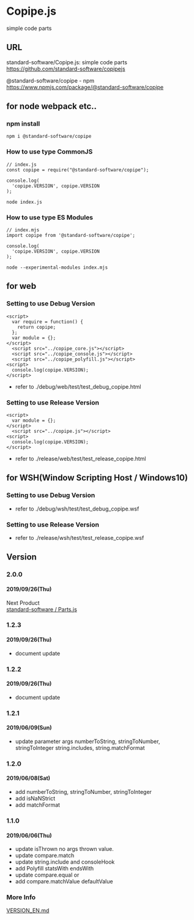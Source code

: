 # Copipe.js
simple code parts

## URL
standard-software/Copipe.js: simple code parts  
https://github.com/standard-software/copipejs

@standard-software/copipe - npm  
https://www.npmjs.com/package/@standard-software/copipe


## for node webpack etc.. 

### npm install
    npm i @standard-software/copipe

### How to use type CommonJS

```
// index.js
const copipe = require("@standard-software/copipe");

console.log(
  'copipe.VERSION', copipe.VERSION
);
```
    node index.js

### How to use type ES Modules

```
// index.mjs
import copipe from '@standard-software/copipe';

console.log(
  'copipe.VERSION', copipe.VERSION
);
```
    node --experimental-modules index.mjs

## for web

### Setting to use Debug Version

```
<script>
  var require = function() {
    return copipe;
  };
  var module = {};
</script>
  <script src="../copipe_core.js"></script>
  <script src="../copipe_console.js"></script>
  <script src="../copipe_polyfill.js"></script>
<script>
  console.log(copipe.VERSION);
</script>
```
- refer to ./debug/web/test/test_debug_copipe.html

### Setting to use Release Version

```
<script>
  var module = {};
</script>
  <script src="../copipe.js"></script>
<script>
  console.log(copipe.VERSION);
</script>
```
- refer to ./release/web/test/test_release_copipe.html

## for WSH(Window Scripting Host / Windows10)

### Setting to use Debug Version

- refer to ./debug/wsh/test/test_debug_copipe.wsf

### Setting to use Release Version

- refer to ./release/wsh/test/test_release_copipe.wsf


## Version

### 2.0.0
#### 2019/09/26(Thu)
Next Product  
[standard-software / Parts.js](https://github.com/standard-software/partsjs)

### 1.2.3
#### 2019/09/26(Thu)
- document update

### 1.2.2
#### 2019/09/26(Thu)
- document update

### 1.2.1
#### 2019/06/09(Sun)
- update parameter args
  numberToString, stringToNumber, stringToInteger
  string.includes, string.matchFormat

### 1.2.0
#### 2019/06/08(Sat)
- add numberToString, stringToNumber, stringToInteger
- add isNaNStrict
- add matchFormat

### 1.1.0
#### 2019/06/06(Thu)
- update isThrown no args thrown value.
- update compare.match
- update string.include and consoleHook
- add Polyfill statsWith endsWith
- update compare.equal or
- add compare.matchValue defaultValue

### More Info
[VERSION_EN.md](./VERSION_EN.md)

